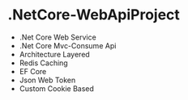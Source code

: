 # .NetCore-WebApiProject
- .Net Core Web Service
- .Net Core Mvc-Consume Api
- Architecture Layered
- Redis Caching 
- EF Core
- Json Web Token 
- Custom Cookie Based


